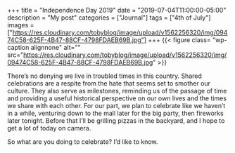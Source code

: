 +++
title = "Independence Day 2019"
date = "2019-07-04T11:00:00-05:00"
description = "My post"
categories = ["Journal"]
tags = ["4th of July"]
images = ["https://res.cloudinary.com/tobyblog/image/upload/v1562256320/img/09474C58-625F-4B47-88CF-4798FDAEB69B.jpg"]
+++
{{< figure class= "wp-caption alignnone" alt="" src="https://res.cloudinary.com/tobyblog/image/upload/v1562256320/img/09474C58-625F-4B47-88CF-4798FDAEB69B.jpg" >}}

There’s no denying we live in troubled times in this country. Shared celebrations are a respite from the hate that seems set to smother our culture. They also serve as milestones, reminding us of the passage of time and providing a useful historical perspective on our own lives and the times we share with each other. For our part, we plan to celebrate like we haven’t in a while, venturing down to the mall later for the big party, then fireworks later tonight. Before that I’ll be grilling pizzas in the backyard, and I hope to get a lot of today on camera.
<!--more-->

So what are you doing to celebrate? I’d like to know. 
